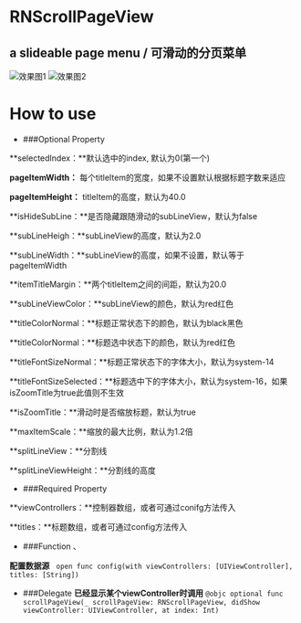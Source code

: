 # RNScrollPageView
## a slideable page menu / 可滑动的分页菜单

![效果图1](https://github.com/rainedAllNight/RNScrollPageView/blob/master/RNImageViewPlayerCustom1.gif) ![效果图2](https://github.com/rainedAllNight/RNScrollPageView/blob/master/RNImageViewPlayerCustom2.gif)

# How to use

* ###Optional Property

**selectedIndex：**默认选中的index, 默认为0(第一个)

**pageItemWidth：** 每个titleItem的宽度，如果不设置默认根据标题字数来适应

**pageItemHeight：** titleItem的高度，默认为40.0

**isHideSubLine：**是否隐藏跟随滑动的subLineView，默认为false

**subLineHeigh：**subLineView的高度，默认为2.0

**subLineWidth：**subLineView的高度，如果不设置，默认等于pageItemWidth

**itemTitleMargin：**两个titleItem之间的间距，默认为20.0

**subLineViewColor：**subLineView的颜色，默认为red红色

**titleColorNormal：**标题正常状态下的颜色，默认为black黑色

**titleColorNormal：**标题选中状态下的颜色，默认为red红色

**titleFontSizeNormal：**标题正常状态下的字体大小，默认为system-14

**titleFontSizeSelected：**标题选中下的字体大小，默认为system-16，如果isZoomTitle为true此值则不生效

**isZoomTitle：**滑动时是否缩放标题，默认为true

**maxItemScale：**缩放的最大比例，默认为1.2倍

**splitLineView：**分割线

**splitLineViewHeight：**分割线的高度

* ###Required Property

**viewControllers：**控制器数组，或者可通过conifg方法传入

**titles：**标题数组，或者可通过config方法传入

* ###Function 、

**配置数据源**
    ` open func config(with viewControllers: [UIViewController], titles: [String]) `

* ###Delegate
**已经显示某个viewController时调用**
    ` @objc optional func scrollPageView(_ scrollPageView: RNScrollPageView, didShow viewController: UIViewController, at index: Int) `



